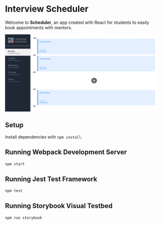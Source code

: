 # Interview Scheduler

Welcome to **Scheduler**, an app created with React for students to easily book appointments with mentors.

![Homepage](https://github.com/lupitareyess/scheduler/blob/master/docs/scheduler-home.png?raw=true)

## Setup

Install dependencies with `npm install`.

## Running Webpack Development Server

```sh
npm start
```

## Running Jest Test Framework

```sh
npm test
```

## Running Storybook Visual Testbed

```sh
npm run storybook
```
